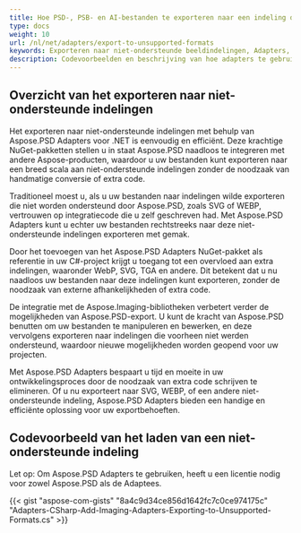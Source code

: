 ```yaml
---
title: Hoe PSD-, PSB- en AI-bestanden te exporteren naar een indeling die niet wordt ondersteund door Aspose.PSD
type: docs
weight: 10
url: /nl/net/adapters/export-to-unsupported-formats
keywords: Exporteren naar niet-ondersteunde beeldindelingen, Adapters, WebP, SVG, PNG, JPEG, TIFF, GIF, BMP
description: Codevoorbeelden en beschrijving van hoe adapters te gebruiken om PSD-, PSB- en AI-bestanden naar niet-ondersteunde indelingen te exporteren met behulp van Aspose.PSD
---
```


## Overzicht van het exporteren naar niet-ondersteunde indelingen

Het exporteren naar niet-ondersteunde indelingen met behulp van Aspose.PSD Adapters voor .NET is eenvoudig en efficiënt. Deze krachtige NuGet-pakketten stellen u in staat Aspose.PSD naadloos te integreren met andere Aspose-producten, waardoor u uw bestanden kunt exporteren naar een breed scala aan niet-ondersteunde indelingen zonder de noodzaak van handmatige conversie of extra code.

Traditioneel moest u, als u uw bestanden naar indelingen wilde exporteren die niet worden ondersteund door Aspose.PSD, zoals SVG of WEBP, vertrouwen op integratiecode die u zelf geschreven had. Met Aspose.PSD Adapters kunt u echter uw bestanden rechtstreeks naar deze niet-ondersteunde indelingen exporteren met gemak.

Door het toevoegen van het Aspose.PSD Adapters NuGet-pakket als referentie in uw C#-project krijgt u toegang tot een overvloed aan extra indelingen, waaronder WebP, SVG, TGA en andere. Dit betekent dat u nu naadloos uw bestanden naar deze indelingen kunt exporteren, zonder de noodzaak van externe afhankelijkheden of extra code.

De integratie met de Aspose.Imaging-bibliotheken verbetert verder de mogelijkheden van Aspose.PSD-export. U kunt de kracht van Aspose.PSD benutten om uw bestanden te manipuleren en bewerken, en deze vervolgens exporteren naar indelingen die voorheen niet werden ondersteund, waardoor nieuwe mogelijkheden worden geopend voor uw projecten.

Met Aspose.PSD Adapters bespaart u tijd en moeite in uw ontwikkelingsproces door de noodzaak van extra code schrijven te elimineren. Of u nu exporteert naar SVG, WEBP, of een andere niet-ondersteunde indeling, Aspose.PSD Adapters bieden een handige en efficiënte oplossing voor uw exportbehoeften.

## Codevoorbeeld van het laden van een niet-ondersteunde indeling

Let op: Om Aspose.PSD Adapters te gebruiken, heeft u een licentie nodig voor zowel Aspose.PSD als de Adaptees.

{{< gist "aspose-com-gists" "8a4c9d34ce856d1642fc7c0ce974175c" "Adapters-CSharp-Add-Imaging-Adapters-Exporting-to-Unsupported-Formats.cs" >}}

